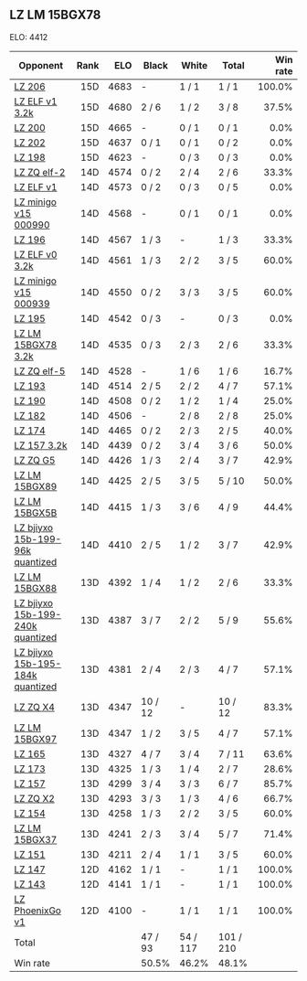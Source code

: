## LZ LM 15BGX78 ##

ELO: 4412

Opponent | Rank | ELO | Black | White | Total | Win rate
---------|-----:|----:|-------|-------|-------|-------:
[LZ 206](LZ%20206.md) | 15D | 4683 | - | 1 / 1 | 1 / 1 | 100.0%
[LZ ELF v1 3.2k](LZ%20ELF%20v1%203.2k.md) | 15D | 4680 | 2 / 6 | 1 / 2 | 3 / 8 | 37.5%
[LZ 200](LZ%20200.md) | 15D | 4665 | - | 0 / 1 | 0 / 1 | 0.0%
[LZ 202](LZ%20202.md) | 15D | 4637 | 0 / 1 | 0 / 1 | 0 / 2 | 0.0%
[LZ 198](LZ%20198.md) | 15D | 4623 | - | 0 / 3 | 0 / 3 | 0.0%
[LZ ZQ elf-2](LZ%20ZQ%20elf-2.md) | 14D | 4574 | 0 / 2 | 2 / 4 | 2 / 6 | 33.3%
[LZ ELF v1](LZ%20ELF%20v1.md) | 14D | 4573 | 0 / 2 | 0 / 3 | 0 / 5 | 0.0%
[LZ minigo v15 000990](LZ%20minigo%20v15%20000990.md) | 14D | 4568 | - | 0 / 1 | 0 / 1 | 0.0%
[LZ 196](LZ%20196.md) | 14D | 4567 | 1 / 3 | - | 1 / 3 | 33.3%
[LZ ELF v0 3.2k](LZ%20ELF%20v0%203.2k.md) | 14D | 4561 | 1 / 3 | 2 / 2 | 3 / 5 | 60.0%
[LZ minigo v15 000939](LZ%20minigo%20v15%20000939.md) | 14D | 4550 | 0 / 2 | 3 / 3 | 3 / 5 | 60.0%
[LZ 195](LZ%20195.md) | 14D | 4542 | 0 / 3 | - | 0 / 3 | 0.0%
[LZ LM 15BGX78 3.2k](LZ%20LM%2015BGX78%203.2k.md) | 14D | 4535 | 0 / 3 | 2 / 3 | 2 / 6 | 33.3%
[LZ ZQ elf-5](LZ%20ZQ%20elf-5.md) | 14D | 4528 | - | 1 / 6 | 1 / 6 | 16.7%
[LZ 193](LZ%20193.md) | 14D | 4514 | 2 / 5 | 2 / 2 | 4 / 7 | 57.1%
[LZ 190](LZ%20190.md) | 14D | 4508 | 0 / 2 | 1 / 2 | 1 / 4 | 25.0%
[LZ 182](LZ%20182.md) | 14D | 4506 | - | 2 / 8 | 2 / 8 | 25.0%
[LZ 174](LZ%20174.md) | 14D | 4465 | 0 / 2 | 2 / 3 | 2 / 5 | 40.0%
[LZ 157 3.2k](LZ%20157%203.2k.md) | 14D | 4439 | 0 / 2 | 3 / 4 | 3 / 6 | 50.0%
[LZ ZQ G5](LZ%20ZQ%20G5.md) | 14D | 4426 | 1 / 3 | 2 / 4 | 3 / 7 | 42.9%
[LZ LM 15BGX89](LZ%20LM%2015BGX89.md) | 14D | 4425 | 2 / 5 | 3 / 5 | 5 / 10 | 50.0%
[LZ LM 15BGX5B](LZ%20LM%2015BGX5B.md) | 14D | 4415 | 1 / 3 | 3 / 6 | 4 / 9 | 44.4%
[LZ bjiyxo 15b-199-96k quantized](LZ%20bjiyxo%2015b-199-96k%20quantized.md) | 14D | 4410 | 2 / 5 | 1 / 2 | 3 / 7 | 42.9%
[LZ LM 15BGX88](LZ%20LM%2015BGX88.md) | 13D | 4392 | 1 / 4 | 1 / 2 | 2 / 6 | 33.3%
[LZ bjiyxo 15b-199-240k quantized](LZ%20bjiyxo%2015b-199-240k%20quantized.md) | 13D | 4387 | 3 / 7 | 2 / 2 | 5 / 9 | 55.6%
[LZ bjiyxo 15b-195-184k quantized](LZ%20bjiyxo%2015b-195-184k%20quantized.md) | 13D | 4381 | 2 / 4 | 2 / 3 | 4 / 7 | 57.1%
[LZ ZQ X4](LZ%20ZQ%20X4.md) | 13D | 4347 | 10 / 12 | - | 10 / 12 | 83.3%
[LZ LM 15BGX97](LZ%20LM%2015BGX97.md) | 13D | 4347 | 1 / 2 | 3 / 5 | 4 / 7 | 57.1%
[LZ 165](LZ%20165.md) | 13D | 4327 | 4 / 7 | 3 / 4 | 7 / 11 | 63.6%
[LZ 173](LZ%20173.md) | 13D | 4325 | 1 / 3 | 1 / 4 | 2 / 7 | 28.6%
[LZ 157](LZ%20157.md) | 13D | 4299 | 3 / 4 | 3 / 3 | 6 / 7 | 85.7%
[LZ ZQ X2](LZ%20ZQ%20X2.md) | 13D | 4293 | 3 / 3 | 1 / 3 | 4 / 6 | 66.7%
[LZ 154](LZ%20154.md) | 13D | 4258 | 1 / 3 | 2 / 2 | 3 / 5 | 60.0%
[LZ LM 15BGX37](LZ%20LM%2015BGX37.md) | 13D | 4241 | 2 / 3 | 3 / 4 | 5 / 7 | 71.4%
[LZ 151](LZ%20151.md) | 13D | 4211 | 2 / 4 | 1 / 1 | 3 / 5 | 60.0%
[LZ 147](LZ%20147.md) | 12D | 4162 | 1 / 1 | - | 1 / 1 | 100.0%
[LZ 143](LZ%20143.md) | 12D | 4141 | 1 / 1 | - | 1 / 1 | 100.0%
[LZ PhoenixGo v1](LZ%20PhoenixGo%20v1.md) | 12D | 4100 | - | 1 / 1 | 1 / 1 | 100.0%
Total | | | 47 / 93 | 54 / 117 | 101 / 210 | 
Win rate| | | 50.5% | 46.2% | 48.1% | 
